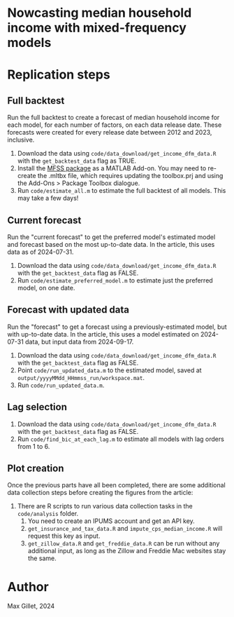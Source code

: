 # Nowcasting median household income with mixed-frequency models

# Replication steps

## Full backtest
Run the full backtest to create a forecast of median household income for each model, for each number of factors, on each data release date. These forecasts were created for every release date between 2012 and 2023, inclusive.
1. Download the data using `code/data_download/get_income_dfm_data.R` with the `get_backtest_data` flag as TRUE.
1. Install the [MFSS package](https://github.com/davidakelley/MFSS) as a MATLAB Add-on. You may need to re-create the .mltbx file, which requires updating the toolbox.prj and using the Add-Ons > Package Toolbox dialogue.
1. Run `code/estimate_all.m` to estimate the full backtest of all models. This may take a few days!

## Current forecast
Run the "current forecast" to get the preferred model's estimated model and forecast based on the most up-to-date data. In the article, this uses data as of 2024-07-31. 
1. Download the data using `code/data_download/get_income_dfm_data.R` with the `get_backtest_data` flag as FALSE.
1. Run `code/estimate_preferred_model.m` to estimate just the preferred model, on one date.

## Forecast with updated data
Run the "forecast" to get a forecast using a previously-estimated model, but with up-to-date data. In the article, this uses a model estimated on 2024-07-31 data, but input data from 2024-09-17. 
1. Download the data using `code/data_download/get_income_dfm_data.R` with the `get_backtest_data` flag as FALSE.
1. Point `code/run_updated_data.m` to the estimated model, saved at `output/yyyyMMdd_HHmmss_run/workspace.mat`.
1. Run `code/run_updated_data.m`.

## Lag selection
1. Download the data using `code/data_download/get_income_dfm_data.R` with the `get_backtest_data` flag as FALSE.
1. Run `code/find_bic_at_each_lag.m` to estimate all models with lag orders from 1 to 6.

## Plot creation
Once the previous parts have all been completed, there are some additional data collection steps before creating the figures from the article:

1. There are R scripts to run various data collection tasks in the `code/analysis` folder.
    1. You need to create an IPUMS account and get an API key.
    1. `get_insurance_and_tax_data.R` and `impute_cps_median_income.R` will request this key as input.
    1. `get_zillow_data.R` and `get_freddie_data.R` can be run without any additional input, as long as the Zillow and Freddie Mac websites stay the same.


# Author
Max Gillet, 2024